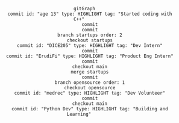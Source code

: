 
<div align=center>

```mermaid
    gitGraph
        commit id: "age 13" type: HIGHLIGHT tag: "Started coding with C++"
        commit
        commit
        branch startups order: 2
        checkout startups
        commit id: "DICE205" type: HIGHLIGHT tag: "Dev Intern"
        commit
        commit id: "ErudiFi" type: HIGHLIGHT tag: "Product Eng Intern"
        commit
        checkout main
        merge startups
        commit
        branch opensource order: 1
        checkout opensource
        commit id: "medrec" type: HIGHLIGHT tag: "Dev Volunteer"
        commit
        checkout main
        commit id: "Python Dev" type: HIGHLIGHT tag: "Building and Learning"
```

</div>

<!-- <script src="https://unpkg.com/mermaid@9.4.0/dist/mermaid.min.js" defer></script> -->

<br>
